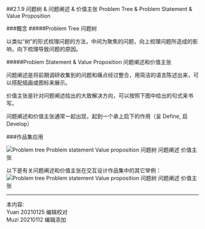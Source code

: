 ##2.1.9 问题树 & 问题阐述 & 价值主张 Problem Tree & Problem Statement & Value Proposition

###概念
#####Problem Tree 问题树

 以类似“树”的形式梳理问题的方法，中间为聚焦的问题，向上梳理问题所造成的影响，向下梳理导致问题的原因。

#####Problem Statement & Value Proposition 问题阐述和价值主张

  问题阐述是将前期调研收集到的问题和痛点经过整合，用简洁的语言陈述出来，可以搭配插画或图标来展示。

  价值主张是针对问题阐述给出的大致解决方向，可以按照下图中给出的句式来书写。

  问题阐述和价值主张通常一起出现，起到一个承上启下的作用（呈 Define, 启 Develop）

###作品集应用

![Problem tree Problem statement Value proposition 问题树 问题阐述 价值主张](http://kitpic.makebi.net/2021/ixd_19.jpg)



以下是有关问题阐述和价值主张在交互设计作品集中的其它举例：
![Problem tree Problem statement Value proposition 问题树 问题阐述 价值主张](http://kitpic.makebi.net/2021/ixd_20.jpg)




---
本内容:    
Yuan 20210125 编辑校对  
Muzi 20210112 编辑添加
